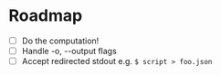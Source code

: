 # Roadmap

- [ ] Do the computation!
- [ ] Handle -o, --output flags
- [ ] Accept redirected stdout e.g. `$ script > foo.json`
